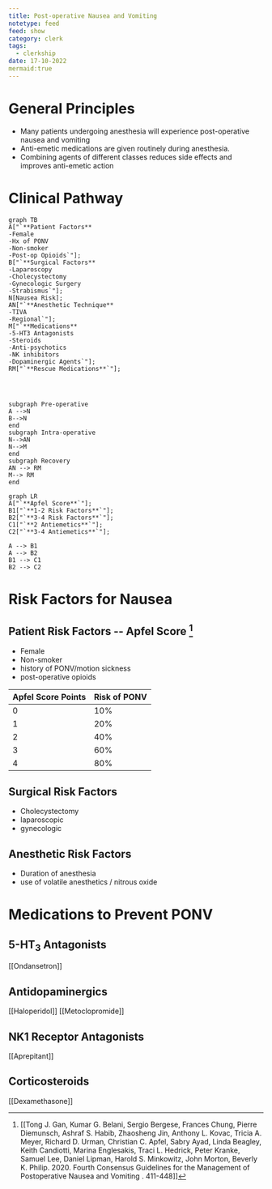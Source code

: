 ```yaml
---
title: Post-operative Nausea and Vomiting
notetype: feed
feed: show
category: clerk
tags:
  - clerkship
date: 17-10-2022
mermaid:true
---
```


# General Principles
- Many patients undergoing anesthesia will experience post-operative nausea and vomiting
- Anti-emetic medications are given routinely during anesthesia. 
- Combining agents of different classes reduces side effects and improves anti-emetic action

# Clinical Pathway

```mermaid
graph TB
A["`**Patient Factors**
-Female
-Hx of PONV
-Non-smoker
-Post-op Opioids`"];
B["`**Surgical Factors**
-Laparoscopy 
-Cholecystectomy
-Gynecologic Surgery
-Strabismus`"];
N[Nausea Risk];
AN["`**Anesthetic Technique**
-TIVA
-Regional`"];
M["`**Medications** 
-5-HT3 Antagonists
-Steroids
-Anti-psychotics
-NK inhibitors
-Dopaminergic Agents`"];
RM["`**Rescue Medications**`"];




subgraph Pre-operative
A -->N
B-->N
end
subgraph Intra-operative
N-->AN
N-->M
end
subgraph Recovery
AN --> RM
M--> RM
end
```

```mermaid
graph LR
A["`**Apfel Score**`"];
B1["`**1-2 Risk Factors**`"];
B2["`**3-4 Risk Factors**`"];
C1["`**2 Antiemetics**`"];
C2["`**3-4 Antiemetics**`"];

A --> B1
A --> B2
B1 --> C1
B2 --> C2

```





# Risk Factors for Nausea
## Patient Risk Factors -- Apfel Score [^1]
- Female
- Non-smoker
- history of PONV/motion sickness
- post-operative opioids

| Apfel Score Points | Risk of PONV |
|--------------------|--------------|
| 0                  | 10%          |
| 1                  | 20%          |
| 2                  | 40%          |
| 3                  | 60%          |
| 4                  | 80%          |

## Surgical Risk Factors
- Cholecystectomy
- laparoscopic
- gynecologic

## Anesthetic Risk Factors
 - Duration of anesthesia
 - use of volatile anesthetics / nitrous oxide

# Medications to Prevent PONV

## 5-HT<sub>3</sub> Antagonists
[[Ondansetron]]

## Antidopaminergics
[[Haloperidol]]
[[Metoclopromide]]

## NK1 Receptor Antagonists
[[Aprepitant]]

## Corticosteroids
[[Dexamethasone]]



[^1]:  [[Tong J. Gan, Kumar G. Belani, Sergio Bergese, Frances Chung, Pierre Diemunsch, Ashraf S. Habib, Zhaosheng Jin, Anthony L. Kovac, Tricia A. Meyer, Richard D. Urman, Christian C. Apfel, Sabry Ayad, Linda Beagley, Keith Candiotti, Marina Englesakis, Traci L. Hedrick, Peter Kranke, Samuel Lee, Daniel Lipman, Harold S. Minkowitz, John Morton, Beverly K. Philip. 2020. Fourth Consensus Guidelines for the Management of Postoperative Nausea and Vomiting . 411-448]]
[^2]:
[^3]:
[^4]: